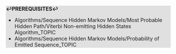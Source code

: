 <div style="margin:2em; background-color: #e0e0e0;">

<strong>↩PREREQUISITES↩</strong>

 * Algorithms/Sequence Hidden Markov Models/Most Probable Hidden Path/Viterbi Non-emitting Hidden States Algorithm_TOPIC
 * Algorithms/Sequence Hidden Markov Models/Probability of Emitted Sequence_TOPIC

</div>

